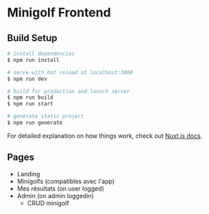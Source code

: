 # Minigolf Frontend


## Build Setup

``` bash
# install dependencies
$ npm run install

# serve with hot reload at localhost:3000
$ npm run dev

# build for production and launch server
$ npm run build
$ npm run start

# generate static project
$ npm run generate
```

For detailed explanation on how things work, check out [Nuxt.js docs](https://nuxtjs.org).

## Pages

* Landing
* Minigolfs (compatibles avec l'app)
* Mes résultats (on user logged)
* Admin (on admin loggedin)
    * CRUD minigolf


